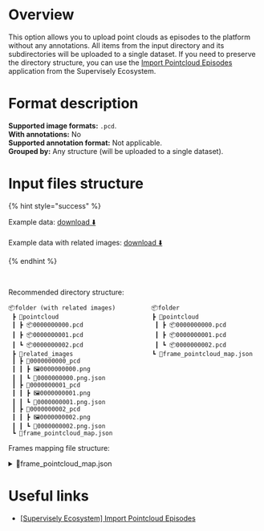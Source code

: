 # Overview

This option allows you to upload point clouds as episodes to the platform without any annotations. All items from the input directory and its subdirectories will be uploaded to a single dataset. If you need to preserve the directory structure, you can use the <a href="https://ecosystem.supervisely.com/apps/import-pointcloud-episode" target="_blank">Import Pointcloud Episodes</a> application from the Supervisely Ecosystem.

# Format description

**Supported image formats:** `.pcd`.<br>
**With annotations:** No<br>
**Supported annotation format:** Not applicable.<br>
**Grouped by:** Any structure (will be uploaded to a single dataset).<br>

# Input files structure

{% hint style="success" %}

Example data: [download ⬇️](https://github.com/supervisely-ecosystem/import-wizard-docs/files/15025197/sample_pcde.zip) <br> </br>
Example data with related images: [download ⬇️](https://github.com/supervisely-ecosystem/import-wizard-docs/files/15025207/sample_pcde_w_rimg.zip)

{% endhint %}

<br>

Recommended directory structure:

```text
📦folder (with related images)          📦folder
 ┣ 📂pointcloud                          ┣ 📂pointcloud
 ┃ ┣ 📦0000000000.pcd                    ┃ ┣ 📦0000000000.pcd
 ┃ ┣ 📦0000000001.pcd                    ┃ ┣ 📦0000000001.pcd
 ┃ ┗ 📦0000000002.pcd                    ┃ ┗ 📦0000000002.pcd
 ┣ 📂related_images                      ┗ 📜frame_pointcloud_map.json
 ┃ ┣ 📂0000000000_pcd
 ┃ ┃ ┣ 🖼️0000000000.png
 ┃ ┃ ┗ 📜0000000000.png.json
 ┃ ┣ 📂0000000001_pcd
 ┃ ┃ ┣ 🖼️0000000001.png
 ┃ ┃ ┗ 📜0000000001.png.json
 ┃ ┣ 📂0000000002_pcd
 ┃ ┃ ┣ 🖼️0000000002.png
 ┃ ┃ ┗ 📜0000000002.png.json
 ┗ 📜frame_pointcloud_map.json                   
```

Frames mapping file structure:

<details>
<summary>📜frame_pointcloud_map.json</summary>

```json
{
    "0": "0000000000.pcd",
    "1": "0000000001.pcd",
    "2": "0000000002.pcd"
}
```
</details>


# Useful links

- <a href="https://ecosystem.supervisely.com/apps/import-pointcloud-episode" target="_blank">[Supervisely Ecosystem] Import Pointcloud Episodes</a>
